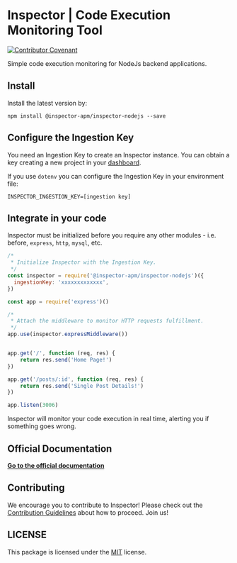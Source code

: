 # Inspector | Code Execution Monitoring Tool

[![Contributor Covenant](https://img.shields.io/badge/Contributor%20Covenant-2.1-4baaaa.svg)](code_of_conduct.md)

Simple code execution monitoring for NodeJs backend applications.

## Install
Install the latest version by:

```
npm install @inspector-apm/inspector-nodejs --save
```

## Configure the Ingestion Key

You need an Ingestion Key to create an Inspector instance. You can obtain a key creating a new project in your [dashboard](https://www.inspector.dev).

If you use `dotenv` you can configure the Ingestion Key in your environment file:

```
INSPECTOR_INGESTION_KEY=[ingestion key]
```

## Integrate in your code

Inspector must be initialized before you require any other modules - i.e. before, `express`, `http`, `mysql`, etc.

```javascript
/*
 * Initialize Inspector with the Ingestion Key.
 */
const inspector = require('@inspector-apm/inspector-nodejs')({
  ingestionKey: 'xxxxxxxxxxxxx',
})

const app = require('express')()

/*
 * Attach the middleware to monitor HTTP requests fulfillment.
 */
app.use(inspector.expressMiddleware())


app.get('/', function (req, res) {
    return res.send('Home Page!')
})

app.get('/posts/:id', function (req, res) {
    return res.send('Single Post Details!')
})

app.listen(3006)
```

Inspector will monitor your code execution in real time, alerting you if something goes wrong.

## Official Documentation

**[Go to the official documentation](https://docs.inspector.dev/platforms/nodejs)**

## Contributing

We encourage you to contribute to Inspector! Please check out the [Contribution Guidelines](CONTRIBUTING.md) about how to proceed. Join us!

## LICENSE

This package is licensed under the [MIT](LICENSE) license.
